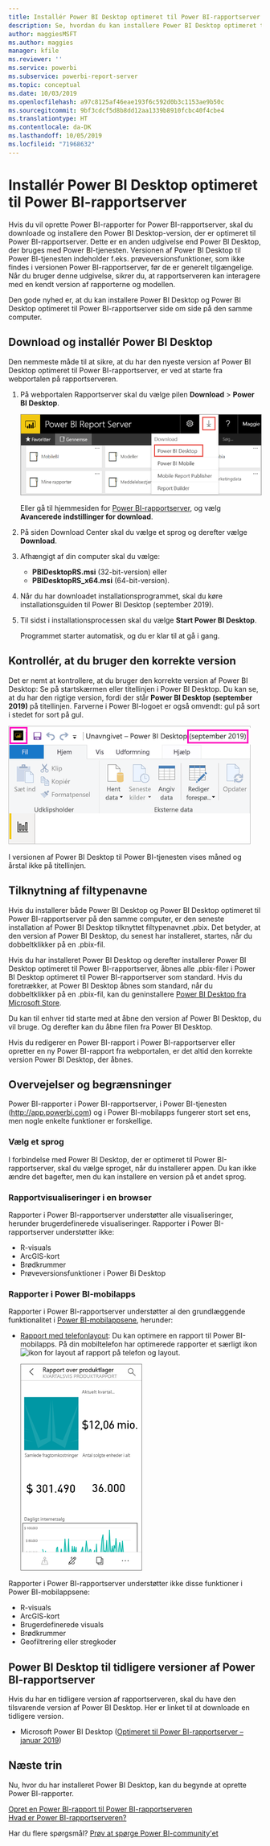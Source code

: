 ```yaml
---
title: Installér Power BI Desktop optimeret til Power BI-rapportserver
description: Se, hvordan du kan installere Power BI Desktop optimeret til Power BI-rapportserver
author: maggiesMSFT
ms.author: maggies
manager: kfile
ms.reviewer: ''
ms.service: powerbi
ms.subservice: powerbi-report-server
ms.topic: conceptual
ms.date: 10/03/2019
ms.openlocfilehash: a97c8125af46eae193f6c592d0b3c1153ae9b50c
ms.sourcegitcommit: 9bf3cdcf5d8b8dd12aa1339b8910fcbc40f4cbe4
ms.translationtype: HT
ms.contentlocale: da-DK
ms.lasthandoff: 10/05/2019
ms.locfileid: "71968632"
---
```

# <a name="install-power-bi-desktop-optimized-for-power-bi-report-server"></a>Installér Power BI Desktop optimeret til Power BI-rapportserver

Hvis du vil oprette Power BI-rapporter for Power BI-rapportserver, skal du downloade og installere den Power BI Desktop-version, der er optimeret til Power BI-rapportserver. Dette er en anden udgivelse end Power BI Desktop, der bruges med Power BI-tjenesten. Versionen af Power BI Desktop til Power BI-tjenesten indeholder f.eks. prøveversionsfunktioner, som ikke findes i versionen Power BI-rapportserver, før de er generelt tilgængelige. Når du bruger denne udgivelse, sikrer du, at rapportserveren kan interagere med en kendt version af rapporterne og modellen. 

Den gode nyhed er, at du kan installere Power BI Desktop og Power BI Desktop optimeret til Power BI-rapportserver side om side på den samme computer.

## <a name="download-and-install-power-bi-desktop"></a>Download og installér Power BI Desktop

Den nemmeste måde til at sikre, at du har den nyeste version af Power BI Desktop optimeret til Power BI-rapportserver, er ved at starte fra webportalen på rapportserveren.

1. På webportalen Rapportserver skal du vælge pilen **Download** > **Power BI Desktop**.

    ![Download Power BI Desktop fra webportalen](media/install-powerbi-desktop/report-server-download-web-portal.png)

    Eller gå til hjemmesiden for [Power BI-rapportserver](https://powerbi.microsoft.com/report-server/), og vælg **Avancerede indstillinger for download**.

2. På siden Download Center skal du vælge et sprog og derefter vælge **Download**.

3. Afhængigt af din computer skal du vælge: 

    - **PBIDesktopRS.msi** (32-bit-version) eller
    - **PBIDesktopRS_x64.msi** (64-bit-version).

1. Når du har downloadet installationsprogrammet, skal du køre installationsguiden til Power BI Desktop (september 2019).

2. Til sidst i installationsprocessen skal du vælge **Start Power BI Desktop**.

    Programmet starter automatisk, og du er klar til at gå i gang.

## <a name="verify-youre-using-the-correct-version"></a>Kontrollér, at du bruger den korrekte version
Det er nemt at kontrollere, at du bruger den korrekte version af Power BI Desktop: Se på startskærmen eller titellinjen i Power BI Desktop. Du kan se, at du har den rigtige version, fordi der står **Power BI Desktop (september 2019)** på titellinjen. Farverne i Power BI-logoet er også omvendt: gul på sort i stedet for sort på gul.

![Power BI Desktop – september 2019](media/install-powerbi-desktop/power-bi-report-server-desktop-sept-2019.png)

I versionen af Power BI Desktop til Power BI-tjenesten vises måned og årstal ikke på titellinjen.

## <a name="file-extension-association"></a>Tilknytning af filtypenavne
Hvis du installerer både Power BI Desktop og Power BI Desktop optimeret til Power BI-rapportserver på den samme computer, er den seneste installation af Power BI Desktop tilknyttet filtypenavnet .pbix. Det betyder, at den version af Power BI Desktop, du senest har installeret, startes, når du dobbeltklikker på en .pbix-fil.

Hvis du har installeret Power BI Desktop og derefter installerer Power BI Desktop optimeret til Power BI-rapportserver, åbnes alle .pbix-filer i Power BI Desktop optimeret til Power BI-rapportserver som standard. Hvis du foretrækker, at Power BI Desktop åbnes som standard, når du dobbeltklikker på en .pbix-fil, kan du geninstallere [Power BI Desktop fra Microsoft Store](http://aka.ms/pbidesktopstore).

Du kan til enhver tid starte med at åbne den version af Power BI Desktop, du vil bruge. Og derefter kan du åbne filen fra Power BI Desktop.

Hvis du redigerer en Power BI-rapport i Power BI-rapportserver eller opretter en ny Power BI-rapport fra webportalen, er det altid den korrekte version Power BI Desktop, der åbnes.

## <a name="considerations-and-limitations"></a>Overvejelser og begrænsninger

Power BI-rapporter i Power BI-rapportserver, i Power BI-tjenesten (http://app.powerbi.com) og i Power BI-mobilapps fungerer stort set ens, men nogle enkelte funktioner er forskellige.

### <a name="selecting-a-language"></a>Vælg et sprog

I forbindelse med Power BI Desktop, der er optimeret til Power BI-rapportserver, skal du vælge sproget, når du installerer appen. Du kan ikke ændre det bagefter, men du kan installere en version på et andet sprog.

### <a name="report-visuals-in-a-browser"></a>Rapportvisualiseringer i en browser

Rapporter i Power BI-rapportserver understøtter alle visualiseringer, herunder brugerdefinerede visualiseringer. Rapporter i Power BI-rapportserver understøtter ikke:

* R-visuals
* ArcGIS-kort
* Brødkrummer
* Prøveversionsfunktioner i Power Bi Desktop

### <a name="reports-in-the-power-bi-mobile-apps"></a>Rapporter i Power BI-mobilapps

Rapporter i Power BI-rapportserver understøtter al den grundlæggende funktionalitet i [Power BI-mobilappsene](../consumer/mobile/mobile-apps-for-mobile-devices.md), herunder:

* [Rapport med telefonlayout](../desktop-create-phone-report.md): Du kan optimere en rapport til Power BI-mobilapps. På din mobiltelefon har optimerede rapporter et særligt ikon ![ikon for layout af rapport på telefon](media/install-powerbi-desktop/power-bi-rs-mobile-optimized-icon.png) og layout.
  
    ![Rapport optimeret til telefoner](media/install-powerbi-desktop/power-bi-rs-mobile-optimized-report.png)

Rapporter i Power BI-rapportserver understøtter ikke disse funktioner i Power BI-mobilappsene:

* R-visuals
* ArcGIS-kort
* Brugerdefinerede visuals
* Brødkrummer
* Geofiltrering eller stregkoder

## <a name="power-bi-desktop-for-earlier-versions-of-power-bi-report-server"></a>Power BI Desktop til tidligere versioner af Power BI-rapportserver

Hvis du har en tidligere version af rapportserveren, skal du have den tilsvarende version af Power BI Desktop. Her er linket til at downloade en tidligere version.

- Microsoft Power BI Desktop ([Optimeret til Power BI-rapportserver – januar 2019](https://go.microsoft.com/fwlink/?linkid=2055039))

## <a name="next-steps"></a>Næste trin

Nu, hvor du har installeret Power BI Desktop, kan du begynde at oprette Power BI-rapporter.

[Opret en Power BI-rapport til Power BI-rapportserveren](quickstart-create-powerbi-report.md)  
[Hvad er Power BI-rapportserveren?](get-started.md)

Har du flere spørgsmål? [Prøv at spørge Power BI-community'et](https://community.powerbi.com/)
